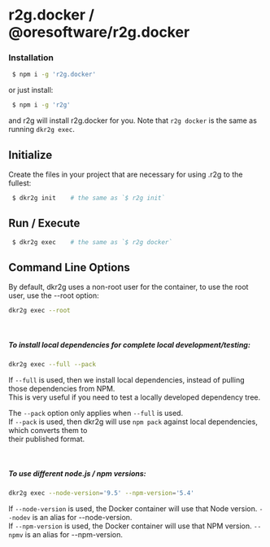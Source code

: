 

#  r2g.docker  /  @oresoftware/r2g.docker

### Installation

```bash
 $ npm i -g 'r2g.docker'
```

or just install:

```bash
 $ npm i -g 'r2g'
```

and r2g will install r2g.docker for you. Note that `r2g docker` is the same as running `dkr2g exec`.


## Initialize

Create the files in your project that are necessary for using .r2g to the fullest:

```bash
 $ dkr2g init    # the same as `$ r2g init`
```


## Run / Execute

```bash
 $ dkr2g exec    # the same as `$ r2g docker`
```


## Command Line Options

By default, dkr2g uses a non-root user for the container, to use the root user, use the --root option:

```bash
dkr2g exec --root
```

<br>

##### To install local dependencies for complete local development/testing:

```bash
dkr2g exec --full --pack
```

If `--full` is used, then we install local dependencies, instead of pulling those dependencies from NPM. <br>
This is very useful if you need to test a locally developed dependency tree.

The `--pack` option only applies when `--full` is used.  <br>
If `--pack` is used, then dkr2g will use `npm pack` against local dependencies, which converts them to <br>
their published format.

<br>

##### To use different node.js / npm versions:

```bash
dkr2g exec --node-version='9.5' --npm-version='5.4'
```

If `--node-version` is used, the Docker container will use that Node version. `--nodev` is an alias for --node-version. <br>
If `--npm-version` is used, the Docker container will use that NPM version.  `--npmv` is an alias for --npm-version. <br>

